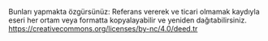 Bunları yapmakta özgürsünüz:
Referans vererek ve ticari olmamak kaydıyla eseri her ortam veya formatta kopyalayabilir ve yeniden dağıtabilirsiniz.
https://creativecommons.org/licenses/by-nc/4.0/deed.tr
